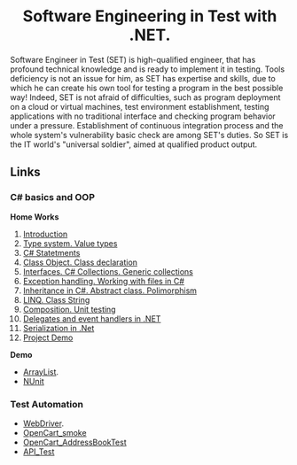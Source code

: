 <h1 align="center">Software Engineering in Test with .NET.</h1>

<p>Software Engineer in Test (SET) is high-qualified engineer, that has profound technical knowledge and is ready to implement it in testing. Tools deficiency is not an issue for him, as SET has expertise and skills, due to which he can create his own tool for testing a program in the best possible way! Indeed, SET is not afraid of difficulties, such as program deployment on a cloud or virtual machines, test environment establishment, testing applications with no traditional interface and checking program behavior under a pressure. Establishment of continuous integration process and the whole system's vulnerability basic check are among SET's duties. So SET is the IT world's "universal soldier", aimed at qualified product output.</p>

## Links

<h3>C# basics and OOP</h3>

**Home Works**

1. [Introduction](https://github.com/zinkoviktor/SS/tree/master/CSharp/HW/HW1)
2. [Type system. Value types](https://github.com/zinkoviktor/SS/tree/master/CSharp/HW/HW2)
3. [C# Statetments](https://github.com/zinkoviktor/SS/tree/master/CSharp/HW/HW3)
4. [Class Object. Class declaration](https://github.com/zinkoviktor/SS/tree/master/CSharp/HW/HW4)
5. [Interfaces. C# Collections. Generic collections](https://github.com/zinkoviktor/SS/tree/master/CSharp/HW/HW5)
6. [Exception handling. Working with files in C#](https://github.com/zinkoviktor/SS/tree/master/CSharp/HW/HW6)
7. [Inheritance in C#. Abstract class. Polimorphism](https://github.com/zinkoviktor/SS/tree/master/CSharp/HW/HW7)
8. [LINQ. Class String](https://github.com/zinkoviktor/SS/tree/master/CSharp/HW/HW8)
9. [Composition. Unit testing](https://github.com/zinkoviktor/SS/tree/master/CSharp/HW/HW9)
10. [Delegates and event handlers in .NET](https://github.com/zinkoviktor/SS/tree/master/CSharp/HW/HW10)
11. [Serialization in .Net](https://github.com/zinkoviktor/SS/tree/master/CSharp/HW/HW11)
12. [Project Demo](https://github.com/zinkoviktor/SS/tree/master/CSharp/HW/FinalTask)

**Demo**
- [ArrayList](https://github.com/zinkoviktor/SS/tree/master/CSharp/HW/DemoArrayList).
- [NUnit](https://github.com/zinkoviktor/SS/tree/master/CSharp/HW/DemoNUnit)

<h3>Test Automation</h3>

- [WebDriver](https://github.com/zinkoviktor/SS/tree/master/AQC/WebDriver_basics/WebDriver_basics).
- [OpenCart_smoke](https://github.com/zinkoviktor/SS/tree/master/AQC/Opencart_Smoke)
- [OpenCart_AddressBookTest](https://github.com/zinkoviktor/SS/tree/master/AQC/OpenCart_AddressBookTest)
- [API_Test](https://github.com/zinkoviktor/SS/tree/master/AQC/API_test)